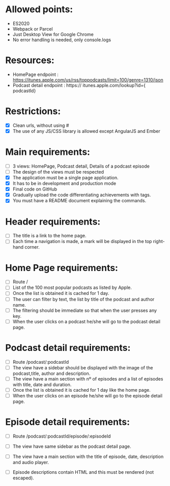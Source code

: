 Allowed points:
===============
- ES2020
- Webpack or Parcel
- Just Desktop View for Google Chrome
- No error handling is needed, only console.logs

Resources:
==========
- HomePage endpoint : https://itunes.apple.com/us/rss/toppodcasts/limit=100/genre=1310/json
- Podcast detail endpoint : https:// itunes.apple.com/lookup?id={​podcastId}

Restrictions:
=============
- [x] Clean urls, without using #
- [x] The use of any JS/CSS library is allowed except AngularJS and Ember

Main requirements:
=============
- [ ] 3 views: HomePage, Podcast detail, Details of a podcast episode
- [ ] The design of the views must be respected 
- [x] The application must be a single page application.
- [x] It has to be in development and production mode
- [x] Final code on GitHub
- [x] Gradually upload the code differentiating achievements with tags.
- [x] You must have a README document explaining the commands.

Header requirements:
====================
- [ ] The title is a link to the home page.
- [ ] Each time a navigation is made, a mark will be displayed in the top right-hand corner.

Home Page requirements:
=======================
- [ ] Route /
- [ ] List of the 100 most popular podcasts as listed by Apple.
- [ ] Once the list is obtained it is cached for 1 day.
- [ ] The user can filter by text, the list by title of the podcast and author name.
- [ ] The filtering should be immediate so that when the user presses any key.
- [ ] When the user clicks on a podcast he/she will go to the podcast detail page.

Podcast detail requirements:
============================
- [ ] Route /podcast/:podcastId
- [ ] The view have a sidebar should be displayed with the image of the podcast,title, author and description.
- [ ] The view have a main section with nº of episodes and a list of episodes with title, date and duration.
- [ ] Once the list is obtained it is cached for 1 day like the home page.
- [ ] When the user clicks on an episode he/she will go to the episode detail page.

Episode detail requirements:
============================
- [ ] Route /podcast/:podcastId/episode/:episodeId
- [ ] The view have same sidebar as the podcast detail page.
- [ ] The view have a main section with the title of episode, date, description and audio player.
- [ ] Episode descriptions contain HTML and this must be rendered (not escaped).

